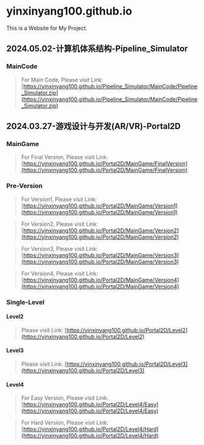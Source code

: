 # yinxinyang100.github.io
This is a Website for My Project.

## 2024.05.02-计算机体系结构-Pipeline_Simulator
### MainCode
> For Main Code, Please visit Link: [https://yinxinyang100.github.io/Pipeline_Simulator/MainCode/Pipeline_Simulator.zip](https://yinxinyang100.github.io/Pipeline_Simulator/MainCode/Pipeline_Simulator.zip)

## 2024.03.27-游戏设计与开发(AR/VR)-Portal2D

### MainGame

> For Final Version, Please visit Link: [https://yinxinyang100.github.io/Portal2D/MainGame/FinalVersion](https://yinxinyang100.github.io/Portal2D/MainGame/FinalVersion)

### Pre-Version

> For Version1, Please visit Link: [https://yinxinyang100.github.io/Portal2D/MainGame/Version1](https://yinxinyang100.github.io/Portal2D/MainGame/Version1)

> For Version2, Please visit Link: [https://yinxinyang100.github.io/Portal2D/MainGame/Version2](https://yinxinyang100.github.io/Portal2D/MainGame/Version2)

> For Version3, Please visit Link: [https://yinxinyang100.github.io/Portal2D/MainGame/Version3](https://yinxinyang100.github.io/Portal2D/MainGame/Version3)

> For Version4, Please visit Link: [https://yinxinyang100.github.io/Portal2D/MainGame/Version4](https://yinxinyang100.github.io/Portal2D/MainGame/Version4)

### Single-Level

#### Level2
> Please visit Link: [https://yinxinyang100.github.io/Portal2D/Level2](https://yinxinyang100.github.io/Portal2D/Level2)

#### Level3
> Please visit Link: [https://yinxinyang100.github.io/Portal2D/Level3](https://yinxinyang100.github.io/Portal2D/Level3)

#### Level4
> For Easy Version, Please visit Link: [https://yinxinyang100.github.io/Portal2D/Level4/Easy](https://yinxinyang100.github.io/Portal2D/Level4/Easy)

> For Hard Version, Please visit Link: [https://yinxinyang100.github.io/Portal2D/Level4/Hard](https://yinxinyang100.github.io/Portal2D/Level4/Hard)